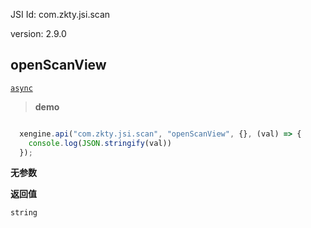 





JSI Id: com.zkty.jsi.scan

version: 2.9.0



## openScanView
[`async`](/docs/modules/模块-规范?id=jsi-调用)



> **demo**
``` js

  xengine.api("com.zkty.jsi.scan", "openScanView", {}, (val) => {
    console.log(JSON.stringify(val))
  });

``` 

**无参数**


**返回值**
``` js
string
``` 


    

